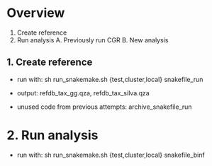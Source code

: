 # Overview
1. Create reference
2. Run analysis
    A. Previously run CGR 
    B. New analysis

## 1. Create reference
- run with: sh run_snakemake.sh {test,cluster,local} snakefile_run
- output: refdb_tax_gg.qza, refdb_tax_silva.qza

- unused code from previous attempts: archive_snakefile_run

# 2. Run analysis
- run with: sh run_snakemake.sh {test,cluster,local} snakefile_binf